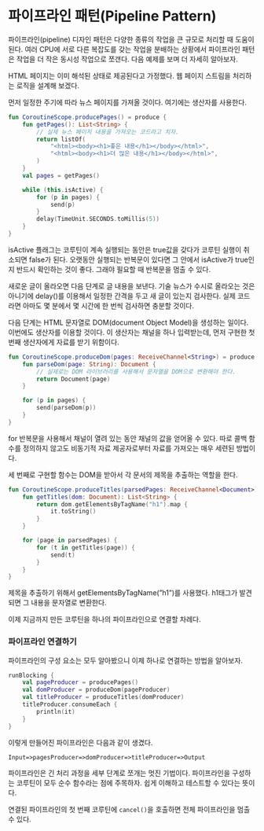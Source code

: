 # 파이프라인 패턴(Pipeline Pattern)

파이프라인(pipeline) 디자인 패턴은 다양한 종류의 작업을 큰 규모로 처리할 때 도움이 된다. 여러 CPU에 서로 다른 복잡도를 갖는 작업을 분배하는 상황에서 파이프라인 패턴은 작업을 더 작은 동시성 작업으로 쪼갠다. 다음 예제를 보며 더 자세히 알아보자.

HTML 페이지는 이미 해석된 상태로 제공된다고 가정했다. 웹 페이지 스트림을 처리하는 로직을 설계해 보겠다.

먼저 일정한 주기에 따라 뉴스 페이지를 가져올 것이다. 여기에는 생산자를 사용한다.

```kotlin
fun CoroutineScope.producePages() = produce {
    fun getPages(): List<String> {
        // 실제 뉴스 페이지 내용을 가져오는 코드라고 치자.
        return listOf(
            "<html><body><h1>좋은 내용</h1></body></html>",
            "<html><body><h1>더 많은 내용</h1></body></html>",
        )
    }
    val pages = getPages()

    while (this.isActive) {
        for (p in pages) {
            send(p)
        }
        delay(TimeUnit.SECONDS.toMillis(5))
    }
}
```

isActive 플래그는 코루틴이 계속 실행되는 동안은 true값을 갖다가 코루틴 실행이 취소되면 false가 된다. 오랫동안 실행되는 반복문이 있다면 그 안에서 isActive가 true인지 반드시 확인하는 것이 좋다. 그래야 필요할 때 반복문을 멈출 수 있다.

새로운 글이 올라오면 다음 단계로 글 내용을 보낸다. 기술 뉴스가 수시로 올라오는 것은 아니기에 delay()를 이용해서 일정한 간격을 두고 새 글이 있는지 검사한다. 실제 코드라면 아마도 몇 분에서 몇 시간에 한 번씩 검사하면 충분할 것이다.

다음 단계는 HTML 문자열로 DOM(document Object Model)을 생성하는 일이다. 이번에도 생산자를 이용할 것이다. 이 생산자는 채널을 하나 입력받는데, 먼저 구현한 첫 번째 생산자에게 자료를 받기 위함이다.

```kotlin
fun CoroutineScope.produceDom(pages: ReceiveChannel<String>) = produce {
    fun parseDom(page: String): Document {
        // 실제로는 DOM 라이브러리를 사용해서 문자열을 DOM으로 변환해야 한다.
        return Document(page)
    }

    for (p in pages) {
        send(parseDom(p))
    }
}
```

for 반복문을 사용해서 채널이 열려 있는 동안 채널의 값을 얻어올 수 있다. 따로 콜백 함수를 정의하지 않고도 비동기적 자료 제공자로부터 자료를 가져오는 매우 세련된 방법이다.

세 번째로 구현할 함수는 DOM을 받아서 각 문서의 제목을 추출하는 역할을 한다.

```kotlin
fun CoroutineScope.produceTitles(parsedPages: ReceiveChannel<Document>) = produce {
    fun getTitles(dom: Document): List<String> {
        return dom.getElementsByTagName("h1").map { 
            it.toString()
        }
    }

    for (page in parsedPages) {
        for (t in getTitles(page)) {
            send(t)
        }
    }
}
```

제목을 추출하기 위해서 getElementsByTagName(”h1”)를 사용했다. h1태그가 발견되면 그 내용을 문자열로 변환한다.

이제 지금까지 만든 코루틴을 하나의 파이프라인으로 연결할 차례다.

### 파이프라인 연결하기

파이프라인의 구성 요소는 모두 알아봤으니 이제 하나로 연결하는 방법을 알아보자.

```kotlin
runBlocking {
    val pageProducer = producePages()
    val domProducer = produceDom(pageProducer)
    val titleProducer = produceTitles(domProducer)
    titleProducer.consumeEach {
        println(it)
    }
}
```

이렇게 만들어진 파이프라인은 다음과 같이 생겼다.

```text
Input=>pagesProducer=>domProducer=>titleProducer=>Output
```

파이프라인은 긴 처리 과정을 세부 단계로 쪼개는 멋진 기법이다. 파이프라인을 구성하는 코루틴이 모두 순수 함수라는 점에 주목하자. 쉽게 이해하고 테스트할 수 있다는 뜻이다.

연결된 파이프라인의 첫 번째 코루틴에 `cancel()`을 호출하면 전체 파이프라인을 멈출 수 있다.

